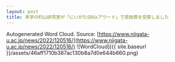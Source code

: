 ```yaml
---
layout: post
title: 本学の村山研究室が「にいがたSDGsアワード」で奨励賞を受賞しました
---
```

Autogenerated Word Cloud.
Source\: [https://www.niigata-u.ac.jp/news/2022/120516/](https://www.niigata-u.ac.jp/news/2022/120516/)
![WordCloud]({{ site.baseurl }}/assets/46aff1710b387ac130b8a7d0e644b660.png)